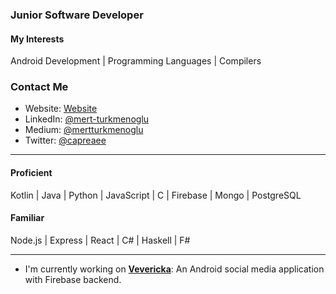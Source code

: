 ### Junior Software Developer
#### My Interests
Android Development | Programming Languages | Compilers
### Contact Me
- Website:  [Website](https://mertturkmenoglu.github.io/)
- LinkedIn: [@mert-turkmenoglu](https://linkedin.com/in/mert-turkmenoglu/)
- Medium:   [@mertturkmenoglu](https://medium.com/@mertturkmenoglu)
- Twitter:  [@capreaee](https://twitter.com/capreaee)
* * *
#### Proficient
Kotlin | Java | Python | JavaScript | C | Firebase | Mongo | PostgreSQL
#### Familiar
Node.js | Express | React | C# | Haskell |  F#
* * *
* I'm currently working on [**Vevericka**](https://github.com/mertturkmenoglu/vevericka): An Android social media application with Firebase backend.
